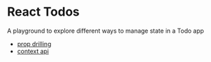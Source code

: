 # React Todos

A playground to explore different ways to manage state in a Todo app

- [prop drilling](https://github.com/spikiti/react-todos/tree/prop-drilling)
- [context api](https://github.com/spikiti/react-todos/tree/context-state)
